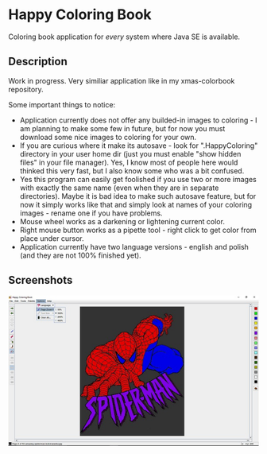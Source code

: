 # Happy Coloring Book
Coloring book application for *every* system where Java SE is available.

## Description
Work in progress. Very similiar application like in my xmas-colorbook repository.

Some important things to notice:
* Application currently does not offer any builded-in images to coloring - I am planning to make some few in future,
but for now you must download some nice images to coloring for your own.
* If you are curious where it make its autosave - look for ".HappyColoring" directory in your user home dir (just
you must enable "show hidden files" in your file manager). Yes, I know most of people here would thinked this
very fast, but I also know some who was a bit confused.
* Yes this program can easily get foolished if you use two or more images with exactly the same name (even when they are
in separate directories). Maybe it is bad idea to make such autosave feature, but for now it simply works like that and
simply look at names of your coloring images - rename one if you have problems.
* Mouse wheel works as a darkening or lightening current color.
* Right mouse button works as a pipette tool - right click to get color from place under cursor.
* Application currently have two language versions - english and polish (and they are not 100% finished yet).

## Screenshots
![](screenshot.jpg)
